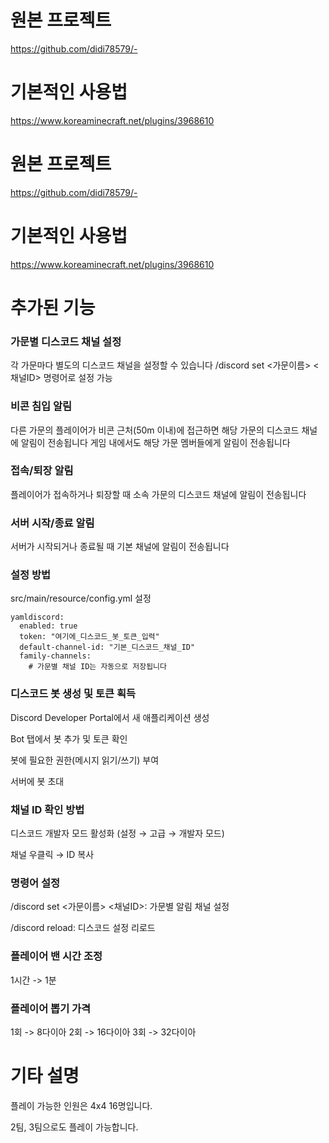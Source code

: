 # 원본 프로젝트
https://github.com/didi78579/-

# 기본적인 사용법
https://www.koreaminecraft.net/plugins/3968610

# 원본 프로젝트
https://github.com/didi78579/-

# 기본적인 사용법
https://www.koreaminecraft.net/plugins/3968610

# 추가된 기능
### 가문별 디스코드 채널 설정
각 가문마다 별도의 디스코드 채널을 설정할 수 있습니다
/discord set <가문이름> <채널ID> 명령어로 설정 가능


### 비콘 침입 알림
다른 가문의 플레이어가 비콘 근처(50m 이내)에 접근하면 해당 가문의 디스코드 채널에 알림이 전송됩니다
게임 내에서도 해당 가문 멤버들에게 알림이 전송됩니다


### 접속/퇴장 알림
플레이어가 접속하거나 퇴장할 때 소속 가문의 디스코드 채널에 알림이 전송됩니다


### 서버 시작/종료 알림
서버가 시작되거나 종료될 때 기본 채널에 알림이 전송됩니다


### 설정 방법
src/main/resource/config.yml 설정

    yamldiscord:
      enabled: true
      token: "여기에_디스코드_봇_토큰_입력"
      default-channel-id: "기본_디스코드_채널_ID"
      family-channels:
        # 가문별 채널 ID는 자동으로 저장됩니다


### 디스코드 봇 생성 및 토큰 획득

Discord Developer Portal에서 새 애플리케이션 생성

Bot 탭에서 봇 추가 및 토큰 확인

봇에 필요한 권한(메시지 읽기/쓰기) 부여

서버에 봇 초대


### 채널 ID 확인 방법

디스코드 개발자 모드 활성화 (설정 → 고급 → 개발자 모드)

채널 우클릭 → ID 복사


### 명령어 설정

/discord set <가문이름> <채널ID>: 가문별 알림 채널 설정

/discord reload: 디스코드 설정 리로드


### 플레이어 밴 시간 조정
1시간 -> 1분

### 플레이어 뽑기 가격
1회 -> 8다이아
2회 -> 16다이아
3회 -> 32다이아


# 기타 설명
플레이 가능한 인원은 4x4 16명입니다.

2팀, 3팀으로도 플레이 가능합니다.
